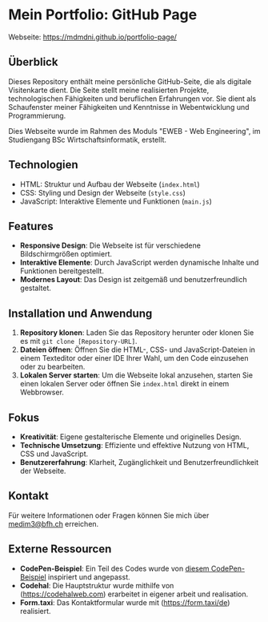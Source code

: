 
# Mein Portfolio: GitHub Page

Webseite: https://mdmdni.github.io/portfolio-page/

## Überblick

Dieses Repository enthält meine persönliche GitHub-Seite, die als digitale Visitenkarte dient. Die Seite stellt meine realisierten Projekte, technologischen Fähigkeiten und beruflichen Erfahrungen vor. Sie dient als Schaufenster meiner Fähigkeiten und Kenntnisse in Webentwicklung und Programmierung.

Dies Webseite wurde im Rahmen des Moduls "EWEB - Web Engineering", im Studiengang BSc Wirtschaftsinformatik, erstellt.

## Technologien

- HTML: Struktur und Aufbau der Webseite (`index.html`)
- CSS: Styling und Design der Webseite (`style.css`)
- JavaScript: Interaktive Elemente und Funktionen (`main.js`)

## Features

- **Responsive Design**: Die Webseite ist für verschiedene Bildschirmgrößen optimiert.
- **Interaktive Elemente**: Durch JavaScript werden dynamische Inhalte und Funktionen bereitgestellt.
- **Modernes Layout**: Das Design ist zeitgemäß und benutzerfreundlich gestaltet.

## Installation und Anwendung

1. **Repository klonen**: Laden Sie das Repository herunter oder klonen Sie es mit `git clone [Repository-URL]`.
2. **Dateien öffnen**: Öffnen Sie die HTML-, CSS- und JavaScript-Dateien in einem Texteditor oder einer IDE Ihrer Wahl, um den Code einzusehen oder zu bearbeiten.
3. **Lokalen Server starten**: Um die Webseite lokal anzusehen, starten Sie einen lokalen Server oder öffnen Sie `index.html` direkt in einem Webbrowser.

## Fokus

- **Kreativität**: Eigene gestalterische Elemente und originelles Design.
- **Technische Umsetzung**: Effiziente und effektive Nutzung von HTML, CSS und JavaScript.
- **Benutzererfahrung**: Klarheit, Zugänglichkeit und Benutzerfreundlichkeit der Webseite.

## Kontakt

Für weitere Informationen oder Fragen können Sie mich über medim3@bfh.ch erreichen.


## Externe Ressourcen

- **CodePen-Beispiel**: Ein Teil des Codes wurde von [diesem CodePen-Beispiel](https://codepen.io/j471n/pen/vYJaLvm) inspiriert und angepasst.
- **Codehal**: Die Hauptstruktur wurde mithilfe von (https://codehalweb.com) erarbeitet in eigener arbeit und realisation.
- **Form.taxi**: Das Kontaktformular wurde mit (https://form.taxi/de) realisiert. 
